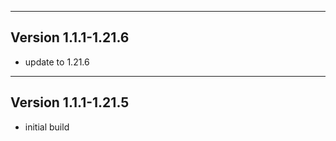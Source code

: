 ------------------------------------------------------
Version 1.1.1-1.21.6
------------------------------------------------------
- update to 1.21.6

------------------------------------------------------
Version 1.1.1-1.21.5
------------------------------------------------------
- initial build